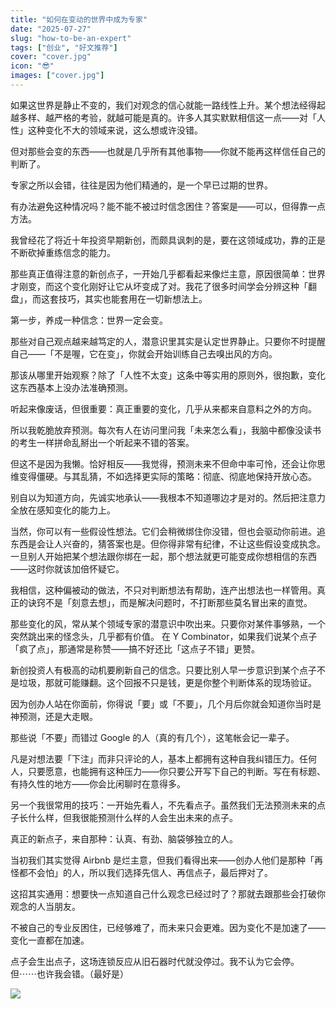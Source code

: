 ```yaml
---
title: "如何在变动的世界中成为专家"
date: "2025-07-27"
slug: "how-to-be-an-expert"
tags: ["创业", "好文推荐"]
cover: "cover.jpg"
icon: "😎"
images: ["cover.jpg"]
---
```

如果这世界是静止不变的，我们对观念的信心就能一路线性上升。某个想法经得起越多样、越严格的考验，就越可能是真的。许多人其实默默相信这一点——对「人性」这种变化不大的领域来说，这么想或许没错。



但对那些会变的东西——也就是几乎所有其他事物——你就不能再这样信任自己的判断了。



专家之所以会错，往往是因为他们精通的，是一个早已过期的世界。



有办法避免这种情况吗？能不能不被过时信念困住？答案是——可以，但得靠一点方法。



我曾经花了将近十年投资早期新创，而颇具讽刺的是，要在这领域成功，靠的正是不断砍掉重练信念的能力。



那些真正值得注意的新创点子，一开始几乎都看起来像烂主意，原因很简单：世界才刚变，而这个变化刚好让它从坏变成了对。我花了很多时间学会分辨这种「翻盘」，而这套技巧，其实也能套用在一切新想法上。



第一步，养成一种信念：世界一定会变。



那些对自己观点越来越笃定的人，潜意识里其实是认定世界静止。只要你不时提醒自己——「不是喔，它在变」，你就会开始训练自己去嗅出风的方向。



那该从哪里开始观察？除了「人性不太变」这条中等实用的原则外，很抱歉，变化这东西基本上没办法准确预测。



听起来像废话，但很重要：真正重要的变化，几乎从来都来自意料之外的方向。



所以我乾脆放弃预测。每次有人在访问里问我「未来怎么看」，我脑中都像没读书的考生一样拼命乱掰出一个听起来不错的答案。



但这不是因为我懒。恰好相反——我觉得，预测未来不但命中率可怜，还会让你思维变得僵硬。与其乱猜，不如选择更实际的策略：彻底、彻底地保持开放心态。



别自以为知道方向，先诚实地承认——我根本不知道哪边才是对的。然后把注意力全放在感知变化的能力上。



当然，你可以有一些假设性想法。它们会稍微绑住你没错，但也会驱动你前进。追东西是会让人兴奋的，猜答案也是。但你得非常有纪律，不让这些假设变成执念。
一旦别人开始把某个想法跟你绑在一起，那个想法就更可能变成你想相信的东西——这时你就该加倍怀疑它。



我相信，这种偏被动的做法，不只对判断想法有帮助，连产出想法也一样管用。真正的诀窍不是「刻意去想」，而是解决问题时，不打断那些莫名冒出来的直觉。



那些变化的风，常从某个领域专家的潜意识中吹出来。只要你对某件事够熟，一个突然跳出来的怪念头，几乎都有价值。
在 Y Combinator，如果我们说某个点子「疯了点」，那通常是称赞——搞不好还比「这点子不错」更赞。



新创投资人有极高的动机要刷新自己的信念。只要比别人早一步意识到某个点子不是垃圾，那就可能赚翻。这个回报不只是钱，更是你整个判断体系的现场验证。



因为创办人站在你面前，你得说「要」或「不要」，几个月后你就会知道你当时是神预测，还是大走眼。



那些说「不要」而错过 Google 的人（真的有几个），这笔帐会记一辈子。



凡是对想法要「下注」而非只评论的人，基本上都拥有这种自我纠错压力。任何人，只要愿意，也能拥有这种压力——你只要公开写下自己的判断。写在有标题、有持久性的地方——你会比闲聊时在意得多。



另一个我很常用的技巧：一开始先看人，不先看点子。虽然我们无法预测未来的点子长什么样，但我很能预测什么样的人会生出未来的点子。



真正的新点子，来自那种：认真、有劲、脑袋够独立的人。



当初我们其实觉得 Airbnb 是烂主意，但我们看得出来——创办人他们是那种「再怪都不会怕」的人，所以我们选择先信人、再信点子，最后押对了。



这招其实通用：想要快一点知道自己什么观念已经过时了？那就去跟那些会打破你观念的人当朋友。



不被自己的专业反困住，已经够难了，而未来只会更难。因为变化不是加速了——变化一直都在加速。



点子会生出点子，这场连锁反应从旧石器时代就没停过。我不认为它会停。
但⋯⋯也许我会错。（最好是）




![](https://prod-files-secure.s3.us-west-2.amazonaws.com/112d0858-5090-4d34-a606-b75eb8d65fd2/46476355-9cf3-4e99-9b7a-3531bc426380/1000202064.png?X-Amz-Algorithm=AWS4-HMAC-SHA256&X-Amz-Content-Sha256=UNSIGNED-PAYLOAD&X-Amz-Credential=ASIAZI2LB4663F36DOVV%2F20251031%2Fus-west-2%2Fs3%2Faws4_request&X-Amz-Date=20251031T051455Z&X-Amz-Expires=3600&X-Amz-Security-Token=IQoJb3JpZ2luX2VjEEUaCXVzLXdlc3QtMiJIMEYCIQC%2B2bcPiKmcJheTKWujmggzeWO8S3tpiUjuYSJuHXob7gIhAOicgf%2BpJKtcP6pJYNsgb7Pi%2B1ayBAtY9ZczBaMEEGhAKogECP7%2F%2F%2F%2F%2F%2F%2F%2F%2F%2FwEQABoMNjM3NDIzMTgzODA1IgxdF%2FtAfT4NGhhrm20q3AMiH4xs0WEToMV5kZl1IksbIfjvvfVNi5RhsoUVaC6GT3c07vRYfhKJnrSXfkvXaLc%2F%2Bhw8DCeJYOPNGHVr8uMJsZPhGzfv7I1jhsvyJTx406cmj60dz0RwYgRgZDbX8HoVJEz7%2Frz6cPLfDwc2ovtjkhszWeY%2BlBjpI%2BM4jnsDbvWKKHuDFMTyjPcJPTOS1o0e6WHDHwFYNuyEKbUyvHYKF4mZBTcky1lRVUNq7qNZ4CDhW1IkVTt7sbGPpNsU11pX%2B%2FH7QsO%2B3x9zw%2FTEZBzf%2Bs3AT5STGIV3SWkY1zYfoS9QGjAdmyyu5nW9QPO3p7JB9Ebj9DjgBVkwTyKajMrT9g8ZkZb3n4AJhMeSloTYiLNr3pSR1X4zU7jzIkH57FbplcvfS65CKlxxzo2uWDayZl8ygrLYS9CNaII8uxgHUT%2BGEWXEnBtu6zDXnope%2B%2BxYYqDhxr1g%2FgRzj8tzfQkeZHOeACnWoSJGhCN%2FYCt9c1gLGLmDsZ9em91acMGPO7gJAXhLaF41Da62pH4msghxlQrrAVgO0vaepn2qGcF35ysMyWuRsLbZpclGdn0ZwVl2pVVcAt%2BVuX%2BEJEVZNWKLNeXEOJy4dF8hXhQETQUt2GXdSTWR1p6PQnY%2B4jDiipHIBjqkAYa7Ow2LEvG02woNgTVXbORXJzzJIBT5eOI0lubRooW39mpSYAVTb2pLMpc43h3reY8YZEsOdwJ8s7bODFoexbvYuQ3bx5tZ7ysJSn50%2B2dsV7iBmghUWwGuOqsDvbVRZ8aLTraU%2BNOtqA8fqwonUqsCvXB5sV2tBjA1tFarl3lNv719xnC%2Fs8qWWcYdnsii8enPEVTYehib0aHx7ol4kap%2FdCEx&X-Amz-Signature=eb7bb4ed53315e27ef4d210cc26937ccea0c8f95698b88237b9083e2e20d6cc0&X-Amz-SignedHeaders=host&x-amz-checksum-mode=ENABLED&x-id=GetObject)

